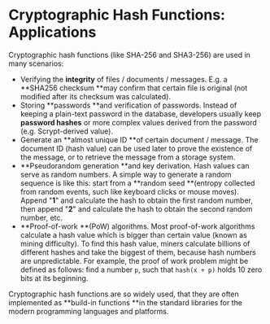 # Cryptographic Hash Functions: Applications

Cryptographic hash functions \(like SHA-256 and SHA3-256\) are used in many scenarios:

* Verifying the **integrity** of files / documents / messages. E.g. a **SHA256 checksum **may confirm that certain file is original \(not modified after its checksum was calculated\).
* Storing **passwords **and verification of passwords. Instead of keeping a plain-text password in the database, developers usually keep **password hashes** or more complex values derived from the password \(e.g. Scrypt-derived value\).
* Generate an **almost unique ID **of certain document / message. The document ID \(hash value\) can be used later to prove the existence of the message, or to retrieve the message from a storage system.
* **Pseudorandom generation **and key derivation. Hash values can serve as random numbers. A simple way to generate a random sequence is like this: start from a **random seed **\(entropy collected from random events, such like keyboard clicks or mouse moves\). Append "**1**" and calculate the hash to obtain the first random number, then append "**2**" and calculate the hash to obtain the second random number, etc.
* **Proof-of-work **\(PoW\) algorithms. Most proof-of-work algorithms calculate a hash value which is bigger than certain value \(known as mining difficulty\). To find this hash value, miners calculate billions of different hashes and take the biggest of them, because hash numbers are unpredictable. For example, the proof of work problem might be defined as follows: find a number `p`, such that `hash(x + p)` holds 10 zero bits at its beginning.

Cryptographic hash functions are so widely used, that they are often implemented as **build-in functions **in the standard libraries for the modern programming languages and platforms.

